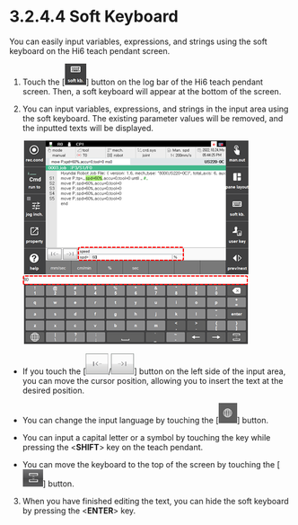 ﻿# 3.2.4.4 Soft Keyboard

You can easily input variables, expressions, and strings using the soft keyboard on the Hi6 teach pendant screen.

1.	Touch the \[![](../../../_assets/tp630/rbt-softkb_eng.png)\] button on the log bar of the Hi6 teach pendant screen. Then, a soft keyboard will appear at the bottom of the screen.

2.	You can input variables, expressions, and strings in the input area using the soft keyboard. The existing parameter values will be removed, and the inputted texts will be displayed.

    ![](../../../_assets/tp630/rbt-softkb-prog_eng.png)


* If you touch the \[![](../../../_assets/bt-cursor-left.png)/![](../../../_assets/bt-cursor-right.png)\] button on the left side of the input area, you can move the cursor position, allowing you to insert the text at the desired position.

* You can change the input language by touching the \[![](../../../_assets/bt-lang.png)\] button.

* You can input a capital letter or a symbol by touching the key while pressing the <**SHIFT**> key on the teach pendant.

* You can move the keyboard to the top of the screen by touching the \[![](../../../_assets/tp630/bt-dock-softkb_eng.png)\] button.

3.	When you have finished editing the text, you can hide the soft keyboard by pressing the <**ENTER**> key.






